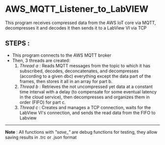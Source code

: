 # AWS_MQTT_Listener_to_LabVIEW
This program receives compressed data from the AWS IoT core via MQTT, decompresses it and decodes it then sends it to a LabView VI via TCP

## STEPS : 
- This program connects to the AWS MQTT broker 
- Then, 3 threads are created:
  1. *Thread a* : Reads MQTT messages from the topic to which it has subscribed, decodes, deconcatenates, and decompresses (according to a given dbc) everything except the data part of the frames, then stores it all in an array for part b.
  2. *Thread b* : Retrieves the not uncompressed yet data at a constant time interval with a delay (to compensate for some eventual latency in the cloud service), then decompresses and organizes them in order (FIFO) for part c.
  3. *Thread c* : Creates and manages a TCP connection, waits for the LabView VI's connection, and sends the read data from the FIFO to Labview
---
**Note** : All functions with *"save_"* are debug functions for testing, they allow saving results in .trc or .json format
